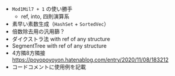 * `Mod1Mil7 + 1` の使い勝手
  * ref, into, 四則演算系
* 素早い素数生成（`HashSet` + `SortedVec`）
* 倍数除去用の汎用篩？
* ダイクストラ法 with ref of any structure
* SegmentTree with ref of any structure
* 4方隣8方隣接 https://poyopoyoyon.hatenablog.com/entry/2020/11/08/183212
* コードコメントに使用例を記載